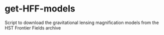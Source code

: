 # get-HFF-models
Script to download the gravitational lensing magnification models from the HST Frontier Fields archive
